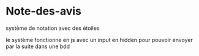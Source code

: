 # Note-des-avis

système de notation avec des étoiles

le système fonctionne en js avec un input en hidden pour pouvoir envoyer par la suite dans une bdd 

